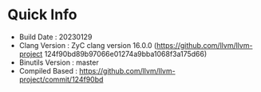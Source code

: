 # Quick Info
* Build Date : 20230129
* Clang Version : ZyC clang version 16.0.0 (https://github.com/llvm/llvm-project 124f90bd89b97066e01274a9bba1068f3a175d66)
* Binutils Version : master
* Compiled Based : https://github.com/llvm/llvm-project/commit/124f90bd

